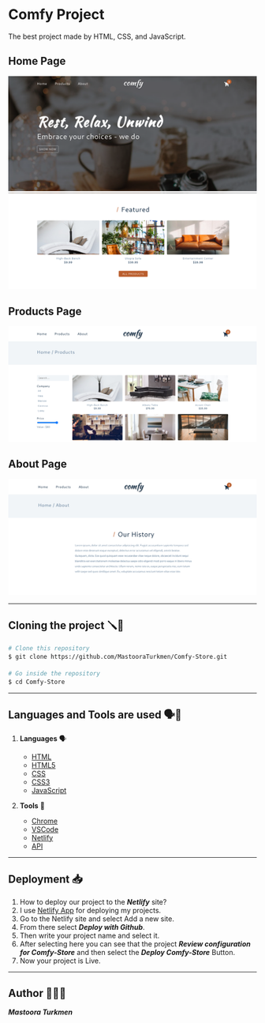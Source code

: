 # Comfy Project

The best project made by HTML, CSS, and JavaScript.

## Home Page

![alt text](./screenshots/image.png)
![alt text](./screenshots/image-1.png)

## Products Page

![alt text](./screenshots/image-2.png)

## About Page

![alt text](./screenshots/image-3.png)

---

## Cloning the project 🪛🔨

```bash
# Clone this repository
$ git clone https://github.com/MastooraTurkmen/Comfy-Store.git

# Go inside the repository
$ cd Comfy-Store
```

---

## Languages and Tools are used 🗣️🔧


1. **Languages** 🗣️

    + [HTML](https://github.com/topics/html)
    + [HTML5](https://github.com/topics/html5)
    + [CSS](https://github.com/topics/css)
    + [CSS3](https://github.com/topics/css3)
    + [JavaScript](https://github.com/topics/javascript)

2. **Tools** 🔧

    + [Chrome](https://github.com/topics/chrome)
    + [VSCode](https://github.com/topics/vscode)
    + [Netlify](https://github.com/topics/netlify)
    + [API](https://github.com/topics/api)

-----


## Deployment 📥

1. How to deploy our project to the ***Netlify*** site?
2. I use [Netlify App](https://app.netlify.com/) for deploying my projects.
3. Go to the Netlify site and select Add a new site.
4. From there select **_Deploy with Github_**.
5. Then write your project name and select it.
6. After selecting here you can see that the project **_Review configuration for Comfy-Store_** and then select the **_Deploy Comfy-Store_** Button.
7. Now your project is Live.

-----

## Author 👩🏻‍💻

***Mastoora Turkmen***
